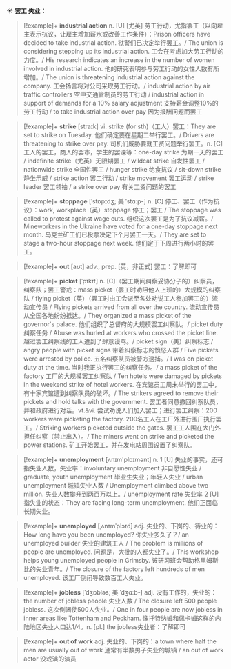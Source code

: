 ☀ <span class="category">**罢工 失业：**</span>
>[!example]+ <span class="vocabulary">**industrial action**</span>
> <span class="definition">n. [U] [尤英] 劳工行动，尤指罢工（以向雇主表示抗议，让雇主增加薪水或改善工作条件）：</span>Prison officers have decided to take industrial action. 狱警们已决定举行罢工。/ The union is considering stepping up its industrial action. 工会在考虑加大劳工行动的力度。/ His research indicates an increase in the number of women involved in industrial action. 他的研究表明参与劳工行动的女性人数有所增加。/ The union is threatening industrial action against the company. 工会扬言将对公司采取劳工行动。/ industrial action by air traffic controllers 空中交通管制员的劳工行动 / industrial action in support of demands for a 10% salary adjustment 支持薪金调整10%的劳工行动 / to take industrial action over pay 因为报酬问题而罢工

>[!example]+ <span class="vocabulary">**strike**</span> [straɪk] 
> <span class="definition">vi. strike (for sth)（工人）罢工：</span>They are set to strike on Tuesday. 他们确定要在星期二举行罢工。/ Drivers are threatening to strike over pay. 司机们威胁要就工资问题举行罢工。<span class="definition">n. [C] 工人的罢工，商人的罢市，学生的罢课等：</span>one-day strike 为期一天的罢工 / indefinite strike（尤英）无限期罢工 / wildcat strike 自发性罢工 / nationwide strike 全国性罢工 / hunger strike 绝食抗议 / sit-down strike 静坐示威 / strike action 罢工行动 / strike movement 罢工运动 / strike leader 罢工领袖 / a strike over pay 有关工资问题的罢工
           
>[!example]+ <span class="vocabulary">**stoppage**</span> [ˈstɒpɪdʒ; 美 ˈstɑ:p-]
> <span class="definition">n. [C] 停工、罢工（作为抗议）：</span>work, workplace（英）stoppage 停工；罢工 / The stoppage was called to protest against wage cuts. 组织这次罢工是为了抗议减薪。/ Mineworkers in the Ukraine have voted for a one-day stoppage next month. 乌克兰矿工们已投票决定下个月罢工一天。/ They are set to stage a two-hour stoppage next week. 他们定于下周进行两小时的罢工。

>[!example]+ <span class="vocabulary">**out**</span> [aʊt] 
> <span class="definition">adv., prep. [英，非正式] 罢工：</span>了解即可
           
>[!example]+ <span class="vocabulary">**picket**</span> [ˈpɪkɪt]
> <span class="definition">n. [C]（罢工期间纠察妥协分子的）纠察员，纠察队；罢工警戒：</span>mass picket（罢工时劝阻他人上班的）大规模的纠察队 / flying picket（英）（罢工时由工会派至各处劝说工人参加罢工的）流动宣传员 / Flying pickets arrived from all over the country. 流动宣传员从全国各地纷纷抵达。/ They organized a mass picket of the governor's palace. 他们组织了总督府的大规模罢工纠察队。/ picket duty 纠察任务 / Abuse was hurled at workers who crossed the picket line. 越过罢工纠察线的工人遭到了肆意谩骂。/ picket sign（美）纠察标志 / angry people with picket signs 带着纠察标志的愤怒人群 / Five pickets were arrested by police. 五名纠察队员被警方逮捕。/ I was on picket duty at the time. 当时我正执行罢工的纠察任务。/ a mass picket of the factory 工厂的大规模罢工纠察队 / Ten hotels were damaged by pickets in the weekend strike of hotel workers. 在宾馆员工周末举行的罢工中，有十家宾馆遭到纠察队员的破坏。/ The strikers agreed to remove their pickets and hold talks with the government. 罢工者同意撤回纠察队员，并和政府进行对话。<span class="definition">vt.&vi. 尝试劝说人们加入罢工；进行罢工纠察：</span>200 workers were picketing the factory. 200名工人在工厂外进行围厂执行罢工。/ Striking workers picketed outside the gates. 罢工工人围在大门外担任纠察（禁止出入）。/ The miners went on strike and picketed the power stations. 矿工开始罢工，并在发电站周围设置了纠察队。

>[!example]+ <span class="vocabulary">**unemployment**</span> [ʌnɪm'plɒɪmənt] 
> <span class="definition">n. 1 [U] 失业的事实，还可指失业人数，失业率：</span>involuntary unemployment 非自愿性失业 / graduate, youth unemployment 毕业生失业；年轻人失业 / urban unemployment 城镇失业人数 / Unemployment climbed above two million. 失业人数攀升到两百万以上。/ unemployment rate 失业率 <span class="definition">2 [U] 指失业的状态：</span>They are facing long-term unemployment. 他们正面临长期失业。
                      
>[!example]+ <span class="vocabulary">**unemployed**</span> [ˌʌnɪmˈplɔɪd]
> <span class="definition">adj. 失业的、下岗的、待业的：</span>How long have you been unemployed? 你失业多久了？/ an unemployed builder 失业的建筑工人 / The problem is millions of people are unemployed. 问题是，大批的人都失业了。/ This workshop helps young unemployed people in Grimsby. 该研习班会帮助格里姆斯比的失业青年。/ The closure of the factory left hundreds of men unemployed. 该工厂倒闭导致数百工人失业。

>[!example]+ <span class="vocabulary">**jobless**</span> [ˈdʒɒbləs; 美 ˈdʒɑ:b-]
> <span class="definition">adj. 没有工作的，失业的：</span>the number of jobless people 失业人数 / The closure left 500 people jobless. 这次倒闭使500人失业。/ One in four people are now jobless in inner areas like Tottenham and Peckham. 像托特纳姆和佩卡姆这样的内陆地区失业人口达1/4。<span class="definition">n. [pl.] the jobless失业者：</span>了解即可

>[!example]+ <span class="vocabulary">**out of work**</span>
> <span class="definition">adj. 失业的、下岗的：</span>a town where half the men are usually out of work 通常有半数男子失业的城镇 / an out of work actor 没戏演的演员




